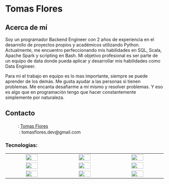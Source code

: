   #  Tomas Flores

## Acerca de mí
Soy un programador Backend Engineer con 2 años de experiencia en el desarrollo de proyectos propios y académicos utilizando Python. 
Actualmente, me encuentro perfeccionando mis habilidades en SQL, Scala, Apache Spark y scripting en Bash. Mi objetivo profesional es ser parte de un equipo de data donde pueda aplicar y desarrollar mis habilidades como Data Engineer.

Para mi el trabajo en equipo es lo mas importante, siempre se puede aprender de los demás. Me gusta ayudar a las personas si tienen problemas.
Me encanta desafiarme a mí mismo y resolver problemas. Y eso es algo que en programación tengo que hacer constantemente simplemente por naturaleza.


## Contacto

<ul style="list-style-type: none">
  <li><img src="https://www.vectorlogo.zone/logos/linkedin/linkedin-tile.svg" width="16px">: <a href="https://www.linkedin.com/in/tomasflores-dev/" width="10%">Tomas Flores</a>
</li>
  <li><img src="https://www.vectorlogo.zone/logos/gmail/gmail-tile.svg" width="16px"> : tomasflores.dev@gmail.com
</li>
</ul>



<h3 align="left">Tecnologias:</h3>
<table align="center" style="text-align: center;">
  <tbody widht= "10%">
  <tr>
    <td width="5%" align="center" style="vertical-align: middle;"><a href="#" width="10%"><img src="https://www.vectorlogo.zone/logos/typescriptlang/typescriptlang-icon.svg" width="50%"></a></td>
    <td width="5%" align="center" style="vertical-align: middle;"><a href="#" width="10%"><img src="https://www.vectorlogo.zone/logos/nodejs/nodejs-horizontal.svg" width="50%"></a></td>
    <td width="5%" align="center" style="vertical-align: middle;"><a href="#" width="10%"><img src="https://www.vectorlogo.zone/logos/postgresql/postgresql-icon.svg" width="50%"></a></td>
  </tr>
  <tr>
    <td width="5%" align="center" style="vertical-align: middle;"><a href="#" width="10%"><img src="https://www.vectorlogo.zone/logos/mongodb/mongodb-icon.svg" width="50%"></a></td>
    <td width="5%" align="center" style="vertical-align: middle;"><a href="#" width="10%"><img src="https://www.vectorlogo.zone/logos/git-scm/git-scm-icon.svg" width="50%"></a></td>
    <td width="5%" align="center" style="vertical-align: middle;"><a href="#" width="10%"><img src="https://www.vectorlogo.zone/logos/docker/docker-tile.svg" width="50%"></a></td>
  </tr>
  <tr>
    <td width="5%" align="center" style="vertical-align: middle;"><a href="#" width="10%"><img src="https://www.vectorlogo.zone/logos/sequelizejs/sequelizejs-icon.svg" width="50%"></a></td>
    <td width="5%" align="center" style="vertical-align: middle;"><a href="#" width="10%"><img src="https://www.vectorlogo.zone/logos/reactjs/reactjs-icon.svg" width="50%"></a></td>
    <td width="5%" align="center" style="vertical-align: middle;"><a href="#" width="10%"><img src="https://www.vectorlogo.zone/logos/auth0/auth0-icon.svg" width="50%"></a></td>
  </tr>
  <tbody> 
</table>

